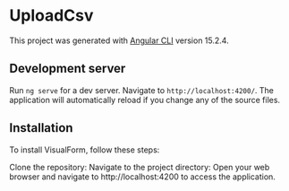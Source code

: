 # UploadCsv

This project was generated with [Angular CLI](https://github.com/angular/angular-cli) version 15.2.4.

## Development server

Run `ng serve` for a dev server. Navigate to `http://localhost:4200/`. The application will automatically reload if you change any of the source files.

## Installation
To install VisualForm, follow these steps:

Clone the repository:
Navigate to the project directory:
Open your web browser and navigate to http://localhost:4200 to access the application.


